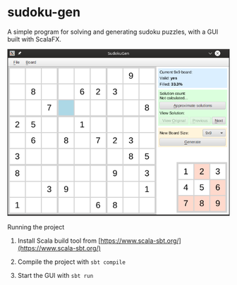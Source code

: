 # sudoku-gen

A simple program for solving and generating sudoku puzzles, with a GUI built with ScalaFX.

![Screenshot of the main window.](./screenshot.png)

Running the project

1. Install Scala build tool from [https://www.scala-sbt.org/](https://www.scala-sbt.org/)

2. Compile the project with ```sbt compile```

3. Start the GUI with ```sbt run```
